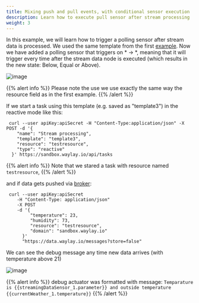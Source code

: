 ```yaml
---
title: Mixing push and pull events, with conditional sensor execution
description: Learn how to execute pull sensor after stream processing
weight: 3
---
```

In this example, we will learn how to trigger a polling sensor after stream data is processed. We used the same template from the first [example](/rule_patterns/stream_data_threshold_crossing/). Now we have added a polling sensor that triggers on * -> *, meaning that it will trigger every time after the stream data node is executed (which results in the new state: Below, Equal or Above). 


![image](/rules/push_pull1/mix_push_pull1_fig1.png)

{{% alert info %}}
Please note the use we use exactly the same way the resource field as in the first example.
{{% /alert %}}

If we start a task using this template (e.g. saved as "template3") in the reactive mode like this:
```
 curl --user apiKey:apiSecret -H "Content-Type:application/json" -X POST -d '{
    "name": "Stream processing",
    "template": "template3",
    "resource": "testresource",
    "type": "reactive"
  }' https://sandbox.waylay.io/api/tasks
 ```

{{% alert info %}}
Note that we stared a task with resource named `testresource`,
{{% /alert %}}

and if data gets pushed via [broker](/api/broker-and-storage/):

```
 curl --user apiKey:apiSecret 
    -H "Content-Type: application/json"
    -X POST  
    -d '{ 
         "temperature": 23, 
         "humidity": 73, 
         "resource": "testresource", 
         "domain": "sandbox.waylay.io"
      }'
      "https://data.waylay.io/messages?store=false"
 ```

We can see the debug message any time new data arrives (with temperature above 21)

![image](/rules/push_pull1/mix_push_pull1_fig2.png)

{{% alert info %}}
debug actuator was formatted with message:
`Temparature is {{streamingDataSensor_1.parameter}} and outside temperature {{currentWeather_1.temperature}}`
{{% /alert %}}

